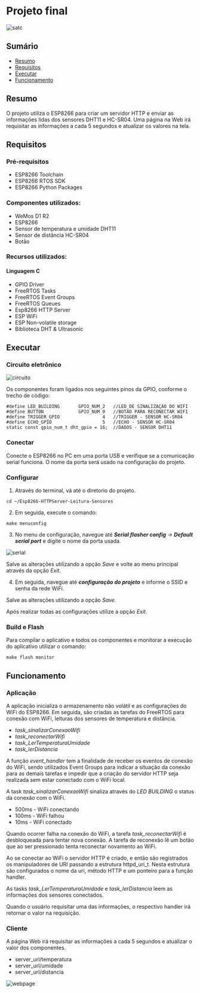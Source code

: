 # Projeto final

![satc](https://user-images.githubusercontent.com/74508536/99385441-c5ed8e80-28af-11eb-97ec-6b98010a5193.png)


## **Sumário**

* [Resumo](#resumo)
* [Requisitos](#requisitos)
* [Executar](#executar)
* [Funcionamento](#funcionamento)


## **Resumo**

O projeto utiliza o ESP8266 para criar um servidor HTTP e enviar as informações lidas dos sensores DHT11 e HC-SR04.
Uma página na Web irá requisitar as informações a cada 5 segundos e atualizar os valores na tela.


## **Requisitos**

### Pré-requisitos
	
* ESP8266 Toolchain
* ESP8266 RTOS SDK
* ESP8266 Python Packages

### Componentes utilizados:

* WeMos D1 R2
* ESP8266
* Sensor de temperatura e umidade DHT11
* Sensor de distância HC-SR04
* Botão

### Recursos utilizados:

#### Linguagem C

* GPIO Driver
* FreeRTOS Tasks
* FreeRTOS Event Groups
* FreeRTOS Queues
* Esp8266 HTTP Server
* ESP WiFi
* ESP Non-volatile storage
* Biblioteca DHT & Ultrasonic


## **Executar**

### Circuito eletrônico

![circuito](https://user-images.githubusercontent.com/74508536/99253370-62039100-27ef-11eb-8d94-2276312984b7.png)

Os componentes foram ligados nos seguintes pinos da GPIO, conforme o trecho de código:

```
#define LED_BUILDING       GPIO_NUM_2 	//LED DE SINALIZAÇÃO DO WIFI
#define BUTTON             GPIO_NUM_0	//BOTÃO PARA RECONECTAR WIFI
#define TRIGGER_GPIO        	    4   //TRIGGER - SENSOR HC-SR04
#define ECHO_GPIO                   5   //ECHO - SENSOR HC-SR04
static const gpio_num_t dht_gpio = 16;	//DADOS - SENSOR DHT11
```


### **Conectar**
	
Conecte o ESP8266 no PC em uma porta USB e verifique se a comunicação serial funciona.
O nome da porta será usado na configuração do projeto.


### **Configurar**
	
1. Através do terminal, vá até o diretorio do projeto.

```
cd ~/Esp8266-HTTPServer-Leitura-Sensores
```

2. Em seguida, execute o comando:

```
make menuconfig
```

3. No menu de configuração, navegue até **_Serial flasher config_** -> **_Default serial port_** e digite o nome da
   porta usada.
   
![serial](https://user-images.githubusercontent.com/74508536/99197360-ccc1b780-2770-11eb-8a6e-c981e5e57fd6.png)

Salve as alterações utilizando a opção *Save* e volte ao menu principal através da opção *Exit*.

4. Em seguida, navegue até **_configuração do projeto_** e informe o SSID e senha da rede WiFi.

Salve as alterações utilizando a opção *Save*.

Após realizar todas as configurações utilize a opção *Exit*.


### **Build e Flash**

Para compilar o aplicativo e todos os componentes e monitorar a execução do aplicativo utilizar o comando:

```
make flash monitor
```


## Funcionamento

### Aplicação

A aplicação inicializa o armazenamento não volátil e as configurações do WiFi do ESP8266. Em seguida, são criadas as
tarefas do FreeRTOS para conexão com WiFi, leituras dos sensores de temperatura e distância.

* *task_sinalizarConexaoWifi*
* *task_reconectarWifi*
* *task_LerTemperaturaUmidade*
* *task_lerDistancia*

A função *event_handler* tem a finalidade de receber os eventos de conexão do WiFi, sendo utilizados Event Groups
para indicar a situação da conexão para as demais tarefas e impedir que a criação do servidor HTTP seja realizada
sem estar conectado com o WiFi local.

A task *task_sinalizarConexaoWifi* sinaliza através do *LED BUILDING* o status da conexão com o WiFi.
* 500ms - WiFi conectando
* 100ms - WiFi falhou
* 10ms - WiFi conectado

Quando ocorrer falha na conexão do WiFi, a tarefa *task_reconectarWifi* é desbloqueada para tentar nova conexão.
A tarefa de reconexão lê um botão que ao ser pressionado tenta reconectar novamento ao WiFi.

Ao se conectar ao WiFi o servidor HTTP é criado, e então são registrados os manipuladores de URI passando a estrutura
httpd_uri_t. Nesta estrutura são configurados o nome da uri, método HTTP e um ponteiro para a função handler.

As tasks *task_LerTemperaturaUmidade* e *task_lerDistancia* leem as informações dos sensores conectados.

Quando o usuário requisitar uma das informações, o respectivo handler irá retornar o valor na requisição.


### Cliente

A página Web irá requisitar as informações a cada 5 segundos e atualizar o valor dos componentes.

* server_url/temperatura
* server_url/umidade
* server_url/distancia

![webpage](https://user-images.githubusercontent.com/74508536/101259133-c71f1800-3705-11eb-8f95-fb62e1af44aa.png)
